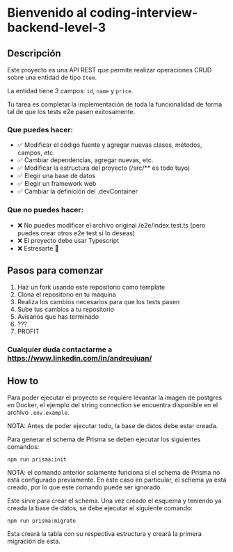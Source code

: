 # Bienvenido al coding-interview-backend-level-3

## Descripción
Este proyecto es una API REST que permite realizar operaciones CRUD sobre una entidad de tipo `Item`.

La entidad tiene 3 campos: `id`, `name` y `price`.

Tu tarea es completar la implementación de toda la funcionalidad de forma tal de que los tests e2e pasen exitosamente.

### Que puedes hacer: 
- ✅ Modificar el código fuente y agregar nuevas clases, métodos, campos, etc.
- ✅ Cambiar dependencias, agregar nuevas, etc.
- ✅ Modificar la estructura del proyecto (/src/** es todo tuyo)
- ✅ Elegir una base de datos
- ✅ Elegir un framework web
- ✅ Cambiar la definición del .devContainer


### Que **no** puedes hacer:
- ❌ No puedes modificar el archivo original /e2e/index.test.ts (pero puedes crear otros e2e test si lo deseas)
- ❌ El proyecto debe usar Typescript 
- ❌ Estresarte 🤗


## Pasos para comenzar
1. Haz un fork usando este repositorio como template
2. Clona el repositorio en tu máquina
3. Realiza los cambios necesarios para que los tests pasen
4. Sube tus cambios a tu repositorio
5. Avísanos que has terminado
6. ???
7. PROFIT

### Cualquier duda contactarme a https://www.linkedin.com/in/andreujuan/

## How to
Para poder ejecutar el proyecto se requiere levantar la imagen de postgres en Docker, el ejemplo del string connection se encuentra disponible en el archivo `.env.example`.

NOTA: Antes de poder ejecutar todo, la base de datos debe estar creada.

Para generar el schema de Prisma se deben ejecutar los siguientes comandos:

````
npm run prisma:init
````
NOTA: el comando anterior solamente funciona si el schema de Prisma no está configurado previamente. En este caso en particular, el schema ya está creado, por lo que este comando puede ser ignorado.

Este sirve para crear el schema. Una vez creado el esquema y teniendo ya creada la base de datos, se debe ejecutar el siguiente comando:

````
npm run prisma:migrate
````

Esta creará la tabla con su respectiva estructura y creará la primera migración de esta.
